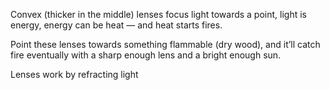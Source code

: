Convex (thicker in the middle) lenses focus light towards a point, light is energy, energy can be heat — and heat starts fires.

Point these lenses towards something flammable (dry wood), and it’ll catch fire eventually with a sharp enough lens and a bright enough sun.

Lenses work by refracting light
